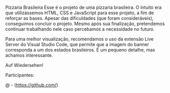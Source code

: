 Pizzaria Brasileira
Esse é o projeto de uma pizzaria brasileira. O intuito era que utilizássemos HTML, CSS e JavaScript para esse projeto, a fim de reforçar as bases. 
Apesar das dificuldades (que foram consideráveis), conseguimos concluir o projeto. Mesmo após sua finalização, pretendemos continuar trabalhando nele caso percebamos a necessidade no futuro.

Para uma melhor visualização, recomendamos o uso da extensão Live Server do Visual Studio Code, que permite que a imagem do banner corresponda a um dos estados brasileiros. 
É um pequeno detalhe, mas achamos interessante.

Auf Wiedersehen!

Participantes:

@ - (https://github.com/)
